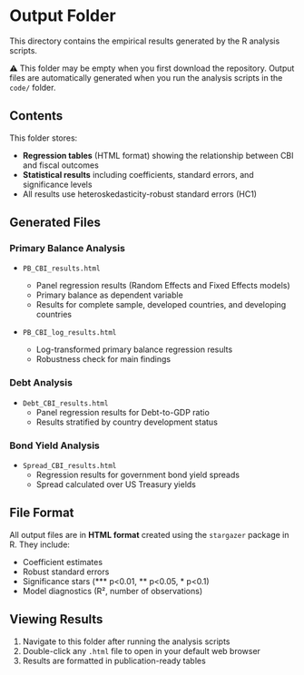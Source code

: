 # Output Folder

This directory contains the empirical results generated by the R analysis scripts.

⚠️ This folder may be empty when you first download the repository. Output files are automatically generated when you run the analysis scripts in the `code/` folder.

## Contents

This folder stores:
- **Regression tables** (HTML format) showing the relationship between CBI and fiscal outcomes
- **Statistical results** including coefficients, standard errors, and significance levels
- All results use heteroskedasticity-robust standard errors (HC1)

## Generated Files

### Primary Balance Analysis
- `PB_CBI_results.html`
  - Panel regression results (Random Effects and Fixed Effects models)
  - Primary balance as dependent variable
  - Results for complete sample, developed countries, and developing countries

- `PB_CBI_log_results.html`
  - Log-transformed primary balance regression results
  - Robustness check for main findings

### Debt Analysis
- `Debt_CBI_results.html`
  - Panel regression results for Debt-to-GDP ratio
  - Results stratified by country development status

### Bond Yield Analysis
- `Spread_CBI_results.html`
  - Regression results for government bond yield spreads
  - Spread calculated over US Treasury yields

## File Format

All output files are in **HTML format** created using the `stargazer` package in R. They include:
- Coefficient estimates
- Robust standard errors
- Significance stars (*** p<0.01, ** p<0.05, * p<0.1)
- Model diagnostics (R², number of observations)

## Viewing Results

1. Navigate to this folder after running the analysis scripts
2. Double-click any `.html` file to open in your default web browser
3. Results are formatted in publication-ready tables

